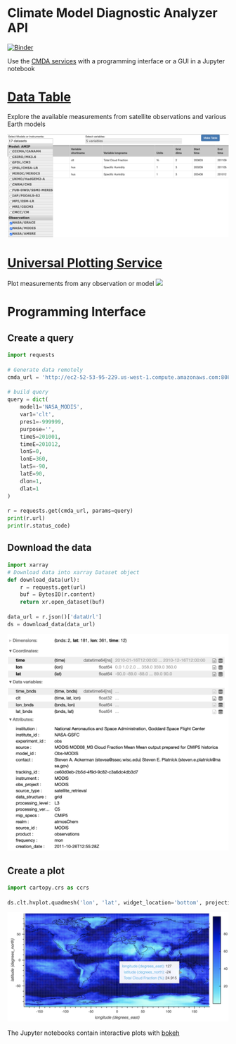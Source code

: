 # Climate Model Diagnostic Analyzer API
[![Binder](https://mybinder.org/badge_logo.svg)](https://mybinder.org/v2/gh/agoodm/cmda_notebooks/master)

Use the [CMDA services](http://ec2-52-53-95-229.us-west-1.compute.amazonaws.com:8080/) with a programming interface or a GUI in a Jupyter notebook

# [Data Table](http://ec2-52-53-95-229.us-west-1.compute.amazonaws.com:8080/datasetTable.html)
Explore the available measurements from satellite observations and various Earth models

![](figures/table.png)


# [Universal Plotting Service](http://ec2-52-53-95-229.us-west-1.compute.amazonaws.com:8080/universalPlotting3b.html)
Plot measurements from any observation or model
![](http://ec2-52-53-95-229.us-west-1.compute.amazonaws.com:8080/static/universalPlotting3/7c1c8b811b778bf769970b904fa88dad/plot.png)

# Programming Interface

## Create a query
```python
import requests

# Generate data remotely
cmda_url = 'http://ec2-52-53-95-229.us-west-1.compute.amazonaws.com:8080/svc/regridAndDownload'

# build query
query = dict(
    model1='NASA_MODIS',
    var1='clt',
    pres1=-999999,
    purpose='',
    timeS=201001,
    timeE=201012,
    lonS=0,
    lonE=360,
    latS=-90,
    latE=90,
    dlon=1,
    dlat=1
)

r = requests.get(cmda_url, params=query)
print(r.url)
print(r.status_code)
```
## Download the data
```python
import xarray
# Download data into xarray Dataset object
def download_data(url):
    r = requests.get(url)
    buf = BytesIO(r.content)
    return xr.open_dataset(buf)

data_url = r.json()['dataUrl']
ds = download_data(data_url)
```
![](figures/xarray.png)
## Create a plot
```python
import cartopy.crs as ccrs 

ds.clt.hvplot.quadmesh('lon', 'lat', widget_location='bottom', projection=ccrs.PlateCarree(), crs=ccrs.PlateCarree(), geo=True, coastline=True)
```
![](figures/bokeh.png)

The Jupyter notebooks contain interactive plots with [bokeh](https://docs.bokeh.org/en/latest/)